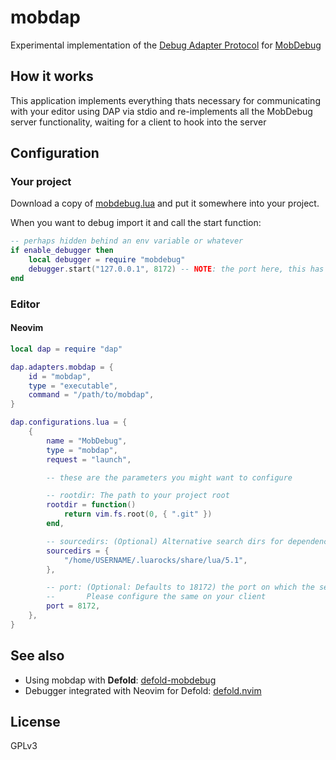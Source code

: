 # mobdap

Experimental implementation of the [Debug Adapter Protocol](https://microsoft.github.io/debug-adapter-protocol/) for [MobDebug](https://github.com/pkulchenko/MobDebug)

## How it works

This application implements everything thats necessary for communicating with your editor using DAP via stdio and re-implements
all the MobDebug server functionality, waiting for a client to hook into the server

## Configuration

### Your project

Download a copy of [mobdebug.lua](https://github.com/pkulchenko/MobDebug/blob/master/src/mobdebug.lua) and put it somewhere into your
project.

When you want to debug import it and call the start function:

```lua
-- perhaps hidden behind an env variable or whatever
if enable_debugger then
    local debugger = require "mobdebug"
    debugger.start("127.0.0.1", 8172) -- NOTE: the port here, this has to be the same as in your editor config
end
```

### Editor

#### Neovim

```lua
local dap = require "dap"

dap.adapters.mobdap = {
    id = "mobdap",
    type = "executable",
    command = "/path/to/mobdap",
}

dap.configurations.lua = {
    {
        name = "MobDebug",
        type = "mobdap",
        request = "launch",

        -- these are the parameters you might want to configure

        -- rootdir: The path to your project root
        rootdir = function()
            return vim.fs.root(0, { ".git" })
        end,

        -- sourcedirs: (Optional) Alternative search dirs for dependencies
        sourcedirs = {
            "/home/USERNAME/.luarocks/share/lua/5.1",
        },

        -- port: (Optional: Defaults to 18172) the port on which the server is running
        --       Please configure the same on your client
        port = 8172,
    },
}
```

## See also

- Using mobdap with **Defold**: [defold-mobdebug](https://github.com/atomicptr/defold-mobdebug)
- Debugger integrated with Neovim for Defold: [defold.nvim](https://github.com/atomicptr/defold.nvim)

## License

GPLv3
